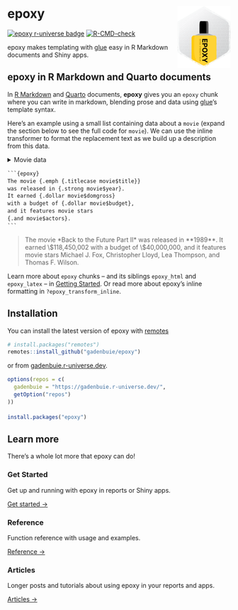 
<!-- README.md is generated from README.Rmd. Please edit that file -->

# epoxy <a href='https://pkg.garrickadenbuie.com/epoxy/'><img src='man/figures/logo.png' align="right" height="139" /></a>

<!-- badges: start -->

[![epoxy r-universe
badge](https://gadenbuie.r-universe.dev/badges/epoxy)](https://gadenbuie.r-universe.dev)
[![R-CMD-check](https://github.com/gadenbuie/epoxy/workflows/R-CMD-check/badge.svg)](https://github.com/gadenbuie/epoxy/actions)
<!-- badges: end -->

epoxy makes templating with [glue](https://glue.tidyverse.org) easy in R
Markdown documents and Shiny apps.

## epoxy in R Markdown and Quarto documents

In [R Markdown](https://rmarkdown.rstudio.com) and
[Quarto](https://quarto.org) documents, **epoxy** gives you an `epoxy`
chunk where you can write in markdown, blending prose and data using
[glue](https://glue.tidyverse.org)’s template syntax.

Here’s an example using a small list containing data about a `movie`
(expand the section below to see the full code for `movie`). We can use
the inline transformer to format the replacement text as we build up a
description from this data.

<details>
<summary>
Movie data
</summary>

``` r
movie <- list(
  year = 1989,
  title = "Back to the Future Part II",
  budget = 4e+07,
  domgross = 118450002,
  imdb_rating = 7.8,
  actors = c(
    "Michael J. Fox",
    "Christopher Lloyd",
    "Lea Thompson",
    "Thomas F. Wilson"
  ),
  runtime = 108L
)
```

</details>

```` default
```{epoxy}
The movie {.emph {.titlecase movie$title}}
was released in {.strong movie$year}.
It earned {.dollar movie$domgross}
with a budget of {.dollar movie$budget},
and it features movie stars
{.and movie$actors}.
```
````

<blockquote>
The movie *Back to the Future Part II* was released in **1989**. It
earned \$118,450,002 with a budget of \$40,000,000, and it features
movie stars Michael J. Fox, Christopher Lloyd, Lea Thompson, and Thomas
F. Wilson.
</blockquote>

Learn more about `epoxy` chunks – and its siblings `epoxy_html` and
`epoxy_latex` – in [Getting
Started](https://pkg.garrickadenbuie.com/epoxy/articles/epoxy.html). Or
read more about epoxy’s inline formatting in `?epoxy_transform_inline`.

## Installation

You can install the latest version of epoxy with
[remotes](https://remotes.r-lib.org)

``` r
# install.packages("remotes")
remotes::install_github("gadenbuie/epoxy")
```

or from [gadenbuie.r-universe.dev](https://gadenbuie.r-universe.dev).

``` r
options(repos = c(
  gadenbuie = "https://gadenbuie.r-universe.dev/",
  getOption("repos")
))

install.packages("epoxy")
```

## Learn more

There’s a whole lot more that epoxy can do!

<div class="container">
<div class="row d-grid" style="grid-template-columns: repeat(2, 1fr); gap: 1em;">
<!-- card -->
<div class="col">
<div class="card">
<div class="card-body">
<h3 class="card-title mt-0 mb-3">Get Started</h3>
<p class="card-text">Get up and running with epoxy in reports or Shiny apps.</p>
<a href="articles/epoxy.html" class="btn btn-link text-decoration-none float-end">Get started &rarr;</a>
</div>
</div>
</div>
<!-- card -->
<div class="col">
<div class="card">
<div class="card-body">
<h3 class="card-title mt-0 mb-3">Reference</h3>
<p class="card-text">Function reference with usage and examples.</p>
<a href="reference/index.html" class="btn btn-link text-decoration-none float-end">Reference &rarr;</a>
</div>
</div>
</div>
<!-- card -->
<div class="col">
<div class="card">
<div class="card-body">
<h3 class="card-title mt-0 mb-4">Articles</h3>
<p class="card-text">Longer posts and tutorials about using epoxy in your reports and apps.</p>
<a href="articles/" class="btn btn-link text-decoration-none float-end">Articles &rarr;</a>
</div>
</div>
</div>
</div>
</div>
